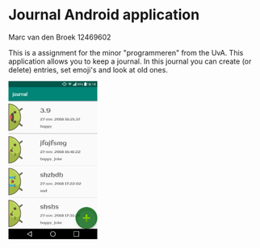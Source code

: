 # Journal Android application

Marc van den Broek 12469602

This is a assignment for the minor "programmeren" from the UvA. This application allows you to keep a journal. In this journal you can create (or delete) entries, set emoji's and look at old ones.

<img src="https://github.com/broekm006/journal/blob/master/doc/screen_journal.png" height="20%" width="35%"/>
